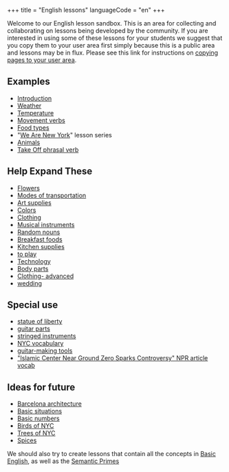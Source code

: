 +++
title = "English lessons"
languageCode = "en"
+++

Welcome to our English lesson sandbox. This is an area for collecting
and collaborating on lessons being developed by the community. If you
are interested in using some of these lessons for your students we
suggest that you copy them to your user area first simply because this
is a public area and lessons may be in flux. Please see this link for
instructions on [copying pages to your user area](/en/User_Pages).

## Examples

  - [Introduction](/en/Introduction)
  - [Weather](/en/Weather)
  - [Temperature](/en/Temperature)
  - [Movement verbs](/en/Movement_verbs)
  - [Food types](/en/Food)
  - "[We Are New York](/en/WANY)" lesson series
  - [Animals](/en/Animals)
  - [Take Off phrasal verb](/en/Take_Off_phrasal_verb)

## Help Expand These

  - [Flowers](/en/Flowers)
  - [Modes of transportation](/en/Modes_of_transportation)
  - [Art supplies](/en/Art_supplies)
  - [Colors](/en/Colors)
  - [Clothing](/en/Clothing)
  - [Musical instruments](/en/Musical_instruments)
  - [Random nouns](/en/Random_nouns)
  - [Breakfast foods](/en/Breakfast_foods)
  - [Kitchen supplies](/en/Kitchen_supplies)
  - [to play](/en/to_play)
  - [Technology](/en/Technology)
  - [Body parts](/en/Body_parts)
  - [Clothing- advanced](/en/Clothing-_advanced)
  - [wedding](/en/wedding)

## Special use

  - [statue of liberty](/en/statue_of_liberty)
  - [guitar parts](/en/guitar_parts)
  - [stringed instruments](/en/stringed_instruments)
  - [NYC vocabulary](/en/NYC_vocabulary)
  - [guitar-making tools](/en/guitar-making_tools)
  - ["Islamic Center Near Ground Zero Sparks Controversy" NPR article
    vocab](/en/vocabulary_for_NPR_article%2C_%27Islamic_Center_Near_Ground_Zero_Sparks_Controversy%27)

## Ideas for future

  - [Barcelona architecture](/en/Barcelona_architecture)
  - [Basic situations](/en/Basic_situations)
  - [Basic numbers](/en/Basic_numbers)
  - [Birds of NYC](/en/Birds_of_NYC)
  - [Trees of NYC](/en/Trees_of_NYC)
  - [Spices](/en/Spices)

We should also try to create lessons that contain all the concepts in
[Basic English](http://en.wikipedia.org/wiki/Basic_English), as well as
the [Semantic Primes](http://en.wikipedia.org/wiki/Semantic_primes)
